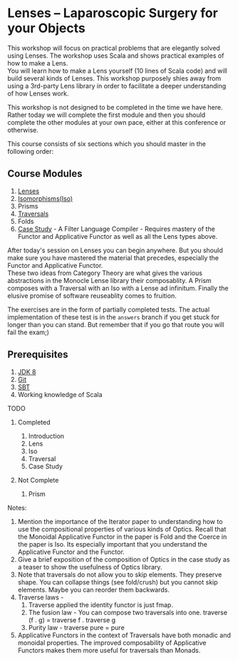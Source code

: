 # Lenses – Laparoscopic Surgery for your Objects

This workshop will focus on practical problems that are elegantly solved using Lenses.  The workshop uses Scala and shows practical examples of how to make a Lens.  
You will learn how to make a Lens yourself (10 lines of Scala code) and will build several kinds of Lenses. This workshop purposely shies away from using a 3rd-party 
Lens library in order to facilitate a deeper understanding of how Lenses work. 

This workshop is not designed to be completed in the time we have here. Rather today we will complete the first module and then 
you should complete the other modules at your own pace, either at this conference or otherwise. 

This course consists of six sections which you should master in the following order:

## Course Modules
1. [Lenses](./src/main/scala/lensworkshop/lense/README.md)
1. [Isomorphisms(Iso)](./src/test/scala/lensworkshop/iso/README.md)
1. Prisms
1. [Traversals](./src/test/scala/lensworkshop/traversal/README.md)
1. Folds 
1. [Case Study](./src/main/scala/lensworkshop/casestudy/filterlanguage/README.md) - A Filter Language Compiler - Requires mastery of the Functor and Applicative Functor as well as all the Lens types above.

After today's session on Lenses you can begin anywhere.  But you should make sure you have mastered the material that precedes, especially the Functor and Applicative Functor.  
These two ideas from Category Theory are what gives the various abstractions in the Monocle Lense library their composablity.  A Prism composes with a Traversal with an
Iso with a Lense ad infinitum. Finally the elusive promise of software reuseablity comes to fruition.

The exercises are in the form of partially completed tests.  The actual implementation of these test is in the `answers` branch if
you get stuck for longer than you can stand.  But remember that if you go that route you will fail the exam;)


## Prerequisites
1. [JDK 8](http://www.oracle.com/technetwork/java/javase/downloads/jdk8-downloads-2133151.html) 
1. [Git](https://git-scm.com/book/en/v2/Getting-Started-Installing-Git)
1. [SBT](https://www.scala-sbt.org/1.x/docs/Installing-sbt-on-Mac.html)
1. Working knowledge of Scala



TODO
  1. Completed
     1. Introduction
     1. Lens
     1. Iso
     1. Traversal
     1. Case Study
    
  1. Not Complete
     1. Prism

Notes:
  1. Mention the importance of the Iterator paper to understanding how to use the compositional properties of various 
  kinds of Optics. Recall that the Monoidal Applicative Functor in the paper is Fold and the Coerce in the paper is Iso.
  Its especially important that you understand the Applicative Functor and the Functor.
  1. Give a brief exposition of the composition of Optics in the case study as a teaser to show the usefulness of Optics library.
  1. Note that traversals do not allow you to skip elements.  They preserve shape. You can collapse things (see fold/crush) but you 
  cannot skip elements.  Maybe you can reorder them backwards.
  1. Traverse laws - 
      1. Traverse applied the identity functor is just fmap.  
      2. The fusion law - You can compose two traversals into one.
  traverse (f . g) = traverse f . traverse g 
      3. Purity law - traverse pure = pure
  1. Applicative Functors in the context of Traversals have both monadic and monoidal properties.  The improved composability
   of Applicative Functors makes them more useful for traversals than Monads.
   